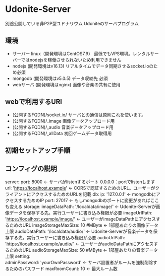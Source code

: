 # Udonite-Server
 
別途公開している非P2P型ユドナリウム Udoniteのサーバプログラム 
 
## 環境 
 
* サーバー 
linux（開発環境はCentOS7.9） 
最低でもVPS環境。レンタルサーバーではnodejsを稼働させられないため利用できません 
* nodejs 
(開発環境はv16.13) 
リアルタイムでデータ同期させるsocket.ioのため必須 
* mongodb 
(開発環境はv5.0.5) 
データ収納先 
必須 
* webサーバ 
(開発環境はnginx) 
画像や音楽の共有に使用 
 
## webで利用するURI 
 
* (公開するFQDN)/socket.io/ 
サーバとの通信は原則これを使います。 
* (公開するFQDN)/_image 
画像データアップロード用 
* (公開するFQDN)/_audio 
音楽データアップロード用 
* (公開するFQDN)/_allData 
初回ゲームデータ取得用 
 
## 初期セットアップ手順 
 
## コンフィグの説明 
server: 
  port: 8000  ← サーバがlistenするポート 0.0.0.0：portでlistenします 
  url: 'https://localhost.example' ← CORSで認証するためのURL。ユーザーがクライアントにアクセスするためのURLを記載 
db: 
  ip: '127.0.0.1' ← mongodbにアクセスするためのIP 
  port: 27017 ← もしmongodbのポートに変更があればここも変える 
storage: 
  imageDataPath: '/localdata/image/'  ← Udonite-Serverが画像データを保存する先。実行ユーザーに書き込み権限が必要 
  imageUrlPath: 'https://localhost.example/image/'  ← ユーザーがimageDataPathにアクセスするためのURL 
  imageStorageMaxSize: 10  #MByte   ← 1部屋あたりの画像データ上限 
  audioDataPath: '/localdata/audio/'  ← Udonite-Serverが音楽データを保存する先。実行ユーザーに書き込み権限が必要 
  audioUrlPath: 'https://localhost.example/audio/'  ← ユーザーがaudioDataPathにアクセスするためのURL 
  audioStorageMaxSize: 50  #MByte  ← 1部屋あたりの音楽データ上限 
setting:  
  adminPassword: 'yourOwnPassword' ← サーバ設置者がルームを強制削除するためのパスワード 
  maxRoomCount: 10 ← 最大ルーム数 
   
   